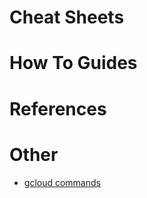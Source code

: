 # Cheat Sheets

# How To Guides

# References

# Other
  - [gcloud commands](https://github.com/broadinstitute/dsp-devops-wiki/wiki/gcloud_commands)

